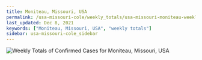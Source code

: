 ```yaml
---
title: Moniteau, Missouri, USA
permalink: /usa-missouri-cole/weekly_totals/usa-missouri-moniteau-weekly_totals.html
last_updated: Dec 8, 2021
keywords: ["Moniteau, Missouri, USA", "weekly totals"]
sidebar: usa-missouri-cole_sidebar
---
```


![Weekly Totals of Confirmed Cases for Moniteau, Missouri, USA](/covid_tracker/images/graphs/usa-missouri-moniteau-weekly_totals_graph.png)

